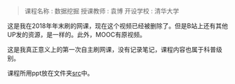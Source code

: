 > 课程名称 : 数据挖掘
> 授课教师 : 袁博
> 开设学校 : 清华大学

这是我在2018年年末刷的网课，现在这个视频已经被删除了。但是B站上还有其他UP发的资源，是一样的。此外，MOOC有原视频。

这是我真正意义上的第一次自主刷网课，没有记录笔记，课程内容也属于科普级别。

课程所用ppt放在文件夹[src](./src/)中。

